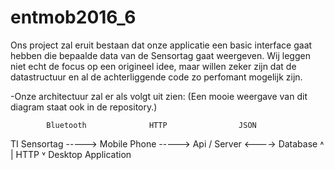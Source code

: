# entmob2016_6
Ons project zal eruit bestaan dat onze applicatie een basic interface gaat hebben die bepaalde data van de Sensortag gaat weergeven. 
Wij leggen niet echt de focus op een origineel idee, maar willen zeker zijn dat de datastructuur en al de achterliggende code zo perfomant mogelijk zijn.


-Onze architectuur zal er als volgt uit zien:
(Een mooie weergave van dit diagram staat ook in de repository.)

            Bluetooth              HTTP                JSON
TI Sensortag -----> Mobile Phone  -----> Api / Server <----> Database 
                                             ˄
                                             |   HTTP
                                             ˅
                                     Desktop Application
                                     

